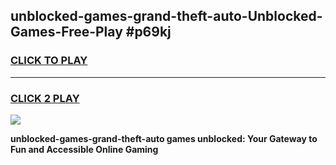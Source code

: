 
## unblocked-games-grand-theft-auto-Unblocked-Games-Free-Play #p69kj
<h3>
<a href="https://us.freeplayer.one?title=unblocked-games-grand-theft-auto&ref=9M">CLICK TO PLAY</a></h3>
<hr>

<h3>
<a href="https://us.freeplayer.one?title=unblocked-games-grand-theft-auto&ref=9M">CLICK 2 PLAY</a>
  
</h3>

<a href="https://us.freeplayer.one?title=unblocked-games-grand-theft-auto&ref=9M"><img src="https://clearcache.store/games.png"></a>


**unblocked-games-grand-theft-auto games unblocked: Your Gateway to Fun and Accessible Online Gaming**
